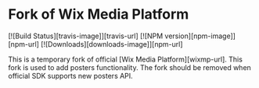 # Fork of Wix Media Platform

[![Build Status][travis-image]][travis-url] 
[![NPM version][npm-image]][npm-url] 
[![Downloads][downloads-image]][npm-url]

This is a temporary fork of official [Wix Media Platform][wixmp-url]. This fork is used to add posters functionality.
The fork should be removed when official SDK supports new posters API.
